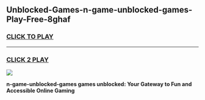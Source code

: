 
## Unblocked-Games-n-game-unblocked-games-Play-Free-8ghaf
<h3>
<a href="https://premium76.site?title=n-game-unblocked-games&ref=21A">CLICK TO PLAY</a></h3>
<hr>

<h3>
<a href="https://premium76.site?title=n-game-unblocked-games&ref=21A">CLICK 2 PLAY</a>
  
</h3>

<a href="https://premium76.site?title=n-game-unblocked-games&ref=21A"><img src="https://clearcache.store/games.png"></a>


**n-game-unblocked-games games unblocked: Your Gateway to Fun and Accessible Online Gaming**
